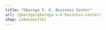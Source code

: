 ```yaml
---
title: "Gbarnga V. K. Business Center"
url: /gbarnga/gbarnga-v-k-business-center/
shop: Lebensmittel
---
```

